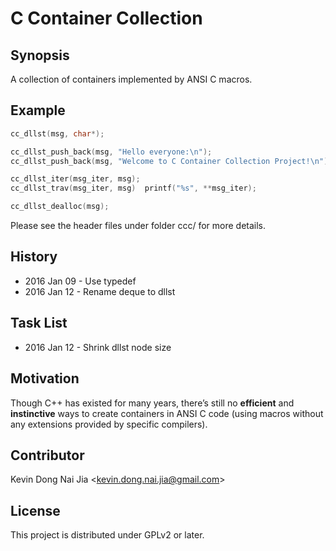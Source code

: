 # C Container Collection

## Synopsis

A collection of containers implemented by ANSI C macros.

## Example

```C
cc_dllst(msg, char*);

cc_dllst_push_back(msg, "Hello everyone:\n");
cc_dllst_push_back(msg, "Welcome to C Container Collection Project!\n");

cc_dllst_iter(msg_iter, msg);
cc_dllst_trav(msg_iter, msg)  printf("%s", **msg_iter);

cc_dllst_dealloc(msg);
```

Please see the header files under folder ccc/ for more details.

## History

* 2016 Jan 09 - Use typedef
* 2016 Jan 12 - Rename deque to dllst

## Task List

* 2016 Jan 12 - Shrink dllst node size

## Motivation

Though C++ has existed for many years, there’s still no **efficient** and **instinctive** ways to create containers in ANSI C code (using macros without any extensions provided by specific compilers).

## Contributor

Kevin Dong Nai Jia <<kevin.dong.nai.jia@gmail.com>>

## License

This project is distributed under GPLv2 or later.
